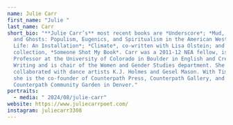 ```yaml
---
name: Julie Carr
first_name: "Julie "
last_name: Carr
short_bio: "**Julie Carr’s** most recent books are *Underscore*; *Mud, Blood,
  and Ghosts: Populism, Eugenics, and Spiritualism in the American West*; *Real
  Life: An Installation*; *Climate*, co-written with Lisa Olstein; and the essay
  collection, *Someone Shot My Book*. Carr was a 2011-12 NEA fellow, is a
  Professor at the University of Colorado in Boulder in English and Creative
  Writing and is chair of the Women and Gender Studies department. She has
  collaborated with dance artists K.J. Holmes and Gesel Mason. With Tim Roberts
  she is the co-founder of Counterpath Press, Counterpath Gallery, and
  Counterpath Community Garden in Denver."
portraits:
  - media: " 2024/08/julie-carr"
website: https://www.juliecarrpoet.com/
instagram: juliecarr3308
---
```

